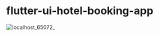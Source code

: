 # flutter-ui-hotel-booking-app
![localhost_65072_](https://user-images.githubusercontent.com/20942250/90695997-cf993300-e27b-11ea-81f5-ca344af95941.png)
